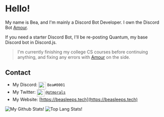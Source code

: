 # Hello!

My name is Bea, and I'm mainly a Discord Bot Developer. I own the Discord Bot [Amour](https://amourbot.com).

 
If you need a starter Discord Bot, I'll be re-posting Quantum, my base Discord bot in Discord.js.

> I'm currently finishing my college CS courses before continuing anything, and fixing any errors with [Amour](https://amourbot.com) on the side.

## Contact

- My Discord: <img src="https://raw.githubusercontent.com/beasleeps/beasleeps/master/discord.svg" width="24px" align="top"> `Bea#0001`
- My Twitter: <img src="https://raw.githubusercontent.com/beasleeps/beasleeps/master/twitter.svg" width="24px" align="top"> [`@qtmorals`](https://twitter.com/qtmorals)
- My Website: [https://beasleeps.tech](https://beasleeps.tech)

![My Github Stats!](https://github-readme-stats.vercel.app/api?username=beasleeps&count_private=true&theme=cobalt)
![[Top Lang Stats!](https://github-readme-stats.vercel.app/api/top-langs/?username=beasleeps&layout=compact&count_private=true&theme=cobalt)](https://github.com/anuraghazra/github-readme-stats)
